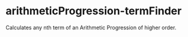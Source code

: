 # arithmeticProgression-termFinder
Calculates any nth term of an Arithmetic Progression of higher order.
